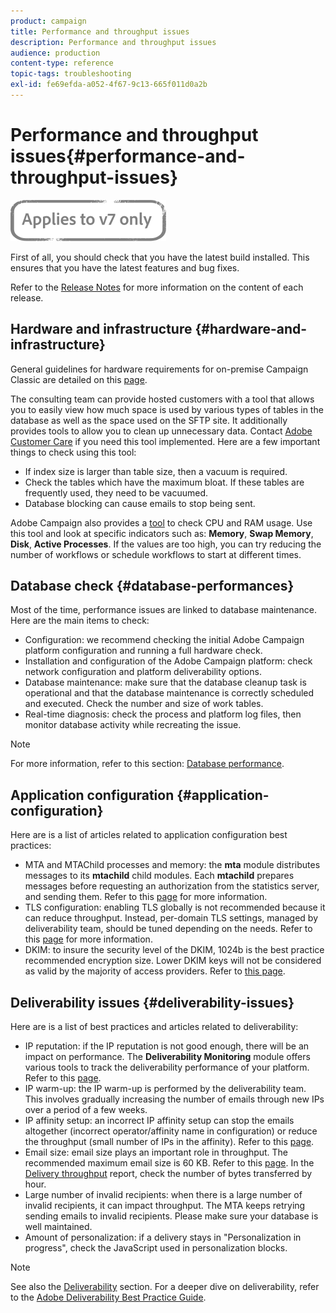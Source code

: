 ```yaml
---
product: campaign
title: Performance and throughput issues
description: Performance and throughput issues
audience: production
content-type: reference
topic-tags: troubleshooting
exl-id: fe69efda-a052-4f67-9c13-665f011d0a2b
---
```

# Performance and throughput issues{#performance-and-throughput-issues}

![](../../assets/v7-only.svg)

First of all, you should check that you have the latest build installed. This ensures that you have the latest features and bug fixes.

Refer to the [Release Notes](../../rn/using/latest-release.md) for more information on the content of each release.

## Hardware and infrastructure {#hardware-and-infrastructure}

General guidelines for hardware requirements for on-premise Campaign Classic are detailed on this [page](https://helpx.adobe.com/campaign/kb/hardware-sizing-guide.html).

The consulting team can provide hosted customers with a tool that allows you to easily view how much space is used by various types of tables in the database as well as the space used on the SFTP site. It additionally provides tools to allow you to clean up unnecessary data. Contact [Adobe Customer Care](https://helpx.adobe.com/enterprise/admin-guide.html/enterprise/using/support-for-experience-cloud.ug.html) if you need this tool implemented. Here are a few important things to check using this tool:

* If index size is larger than table size, then a vacuum is required.
* Check the tables which have the maximum bloat. If these tables are frequently used, they need to be vacuumed. 
* Database blocking can cause emails to stop being sent.

Adobe Campaign also provides a [tool](../../production/using/monitoring-processes.md#manual-monitoring) to check CPU and RAM usage. Use this tool and look at specific indicators such as: **Memory**, **Swap Memory**, **Disk**, **Active Processes**. If the values are too high, you can try reducing the number of workflows or schedule workflows to start at different times.

## Database check {#database-performances}

Most of the time, performance issues are linked to database maintenance. Here are the main items to check:

* Configuration: we recommend checking the initial Adobe Campaign platform configuration and running a full hardware check. 
* Installation and configuration of the Adobe Campaign platform: check network configuration and platform deliverability options.
* Database maintenance: make sure that the database cleanup task is operational and that the database maintenance is correctly scheduled and executed. Check the number and size of work tables. 
* Real-time diagnosis: check the process and platform log files, then monitor database activity while recreating the issue.

>[!NOTE]
>
>For more information, refer to this section: [Database performance](../../production/using/database-performances.md).

## Application configuration {#application-configuration}

Here are is a list of articles related to application configuration best practices:

* MTA and MTAChild processes and memory: the **mta** module distributes messages to its **mtachild** child modules. Each **mtachild** prepares messages before requesting an authorization from the statistics server, and sending them. Refer to this [page](../../installation/using/email-deliverability.md) for more information.
* TLS configuration: enabling TLS globally is not recommended because it can reduce throughput. Instead, per-domain TLS settings, managed by deliverability team, should be tuned depending on the needs. Refer to this [page](../../installation/using/email-deliverability.md#mx-configuration) for more information. 
* DKIM: to insure the security level of the DKIM, 1024b is the best practice recommended encryption size. Lower DKIM keys will not be considered as valid by the majority of access providers. Refer to [this page](https://experienceleague.adobe.com/docs/deliverability-learn/deliverability-best-practice-guide/transition-process/infrastructure.html#authentication).

## Deliverability issues {#deliverability-issues}

Here are is a list of best practices and articles related to deliverability:

* IP reputation: if the IP reputation is not good enough, there will be an impact on performance. The **Deliverability Monitoring** module offers various tools to track the deliverability performance of your platform. Refer to this [page](../../../common/delivery/using/monitoring-deliverability.md). 
* IP warm-up: the IP warm-up is performed by the deliverability team. This involves gradually increasing the number of emails through new IPs over a period of a few weeks.
* IP affinity setup: an incorrect IP affinity setup can stop the emails altogether (incorrect operator/affinity name in configuration) or reduce the throughput (small number of IPs in the affinity). Refer to this [page](../../installation/using/email-deliverability.md#list-of-ip-addresses-to-use).
* Email size: email size plays an important role in throughput. The recommended maximum email size is 60 KB. Refer to this [page](https://helpx.adobe.com/legal/product-descriptions/campaign.html). In the [Delivery throughput](../../../common/reporting/using/global-reports.md#delivery-throughput) report, check the number of bytes transferred by hour. 
* Large number of invalid recipients: when there is a large number of invalid recipients, it can impact throughput. The MTA keeps retrying sending emails to invalid recipients. Please make sure your database is well maintained.
* Amount of personalization: if a delivery stays in "Personalization in progress", check the JavaScript used in personalization blocks.

>[!NOTE]
>
>See also the [Deliverability](../../../common/delivery/using/about-deliverability.md) section. For a deeper dive on deliverability, refer to the [Adobe Deliverability Best Practice Guide](https://experienceleague.adobe.com/docs/deliverability-learn/deliverability-best-practice-guide/introduction.html).
